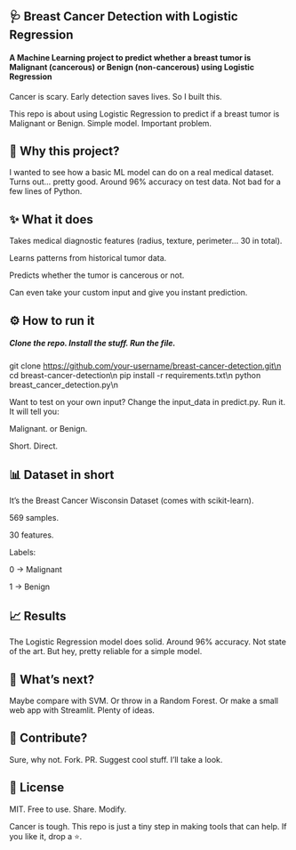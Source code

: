 

## 🩺 Breast Cancer Detection with Logistic Regression

#### A Machine Learning project to predict whether a breast tumor is Malignant (cancerous) or Benign (non-cancerous) using Logistic Regression

Cancer is scary.
Early detection saves lives.
So I built this.

This repo is about using Logistic Regression to predict if a breast tumor is Malignant or Benign.
Simple model. Important problem.

## 📖 Why this project?

I wanted to see how a basic ML model can do on a real medical dataset.
Turns out… pretty good.
Around 96% accuracy on test data.
Not bad for a few lines of Python.

## ✨ What it does

Takes medical diagnostic features (radius, texture, perimeter… 30 in total).

Learns patterns from historical tumor data.

Predicts whether the tumor is cancerous or not.

Can even take your custom input and give you instant prediction.

## ⚙️ How to run it

##### Clone the repo. Install the stuff. Run the file.

git clone https://github.com/your-username/breast-cancer-detection.git\n
cd breast-cancer-detection\n
pip install -r requirements.txt\n
python breast_cancer_detection.py\n


Want to test on your own input? Change the input_data in predict.py.
Run it.
It will tell you:

Malignant. or Benign.

Short. Direct.

## 📊 Dataset in short

It’s the Breast Cancer Wisconsin Dataset (comes with scikit-learn).

569 samples.

30 features.

Labels:

0 → Malignant

1 → Benign

## 📈 Results

The Logistic Regression model does solid.
Around 96% accuracy.
Not state of the art. But hey, pretty reliable for a simple model.

## 🔮 What’s next?

Maybe compare with SVM.
Or throw in a Random Forest.
Or make a small web app with Streamlit.
Plenty of ideas.

## 🤝 Contribute?

Sure, why not.
Fork. PR. Suggest cool stuff.
I’ll take a look.

## 📜 License

MIT. Free to use. Share. Modify.

Cancer is tough.
This repo is just a tiny step in making tools that can help.
If you like it, drop a ⭐.



